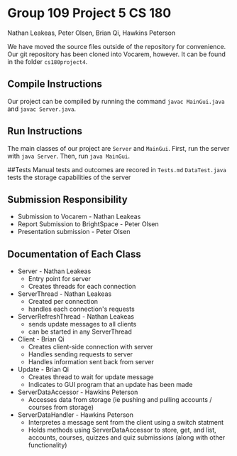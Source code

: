# Group 109 Project 5 CS 180
Nathan Leakeas, Peter Olsen, Brian Qi, Hawkins Peterson

We have moved the source files outside of the repository for convenience. 
Our git repository has been cloned into Vocarem, however. It can be found in the folder `cs180project4`.



## Compile Instructions
Our project can be compiled by running the command `javac MainGui.java` and `javac Server.java`.

## Run Instructions
The main classes of our project are `Server` and `MainGui`. First,
run the server with `java Server`. Then, run `java MainGui`.

##Tests
Manual tests and outcomes are recored in `Tests.md`
`DataTest.java` tests the storage capabilities of the server 

## Submission Responsibility
* Submission to Vocarem - Nathan Leakeas
* Report Submission to BrightSpace - Peter Olsen
* Presentation submission - Peter Olsen


## Documentation of Each Class
* Server - Nathan Leakeas
  * Entry point for server
  * Creates threads for each connection
* ServerThread - Nathan Leakeas
  * Created per connection
  * handles each connection's requests
* ServerRefreshThread - Nathan Leakeas
  * sends update messages to all clients
  * can be started in any ServerThread
* Client - Brian Qi
  * Creates client-side connection with server
  * Handles sending requests to server
  * Handles information sent back from server
* Update - Brian Qi
  * Creates thread to wait for update message
  * Indicates to GUI program that an update has been made 
* ServerDataAccessor - Hawkins Peterson
  * Accesses data from storage (ie pushing and pulling accounts / courses from storage)
* ServerDataHandler - Hawkins Peterson
  * Interpretes a message sent from the client using a switch statment 
  * Holds methods using ServerDataAccessor to store, get, and list, accounts, courses, quizzes and quiz submissions (along with other functionality)

